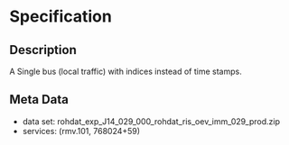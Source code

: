 # Specification
## Description
A Single bus (local traffic) with indices instead of time stamps.
## Meta Data
* data set: rohdat_exp_J14_029_000_rohdat_ris_oev_imm_029_prod.zip
* services: (rmv.101, 768024+59)

